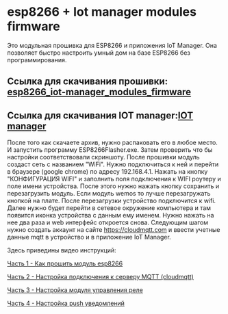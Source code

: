 # esp8266 + Iot manager modules firmware
Это модульная прошивка для ESP8266 и приложения IoT Manager. Она позволяет быстро настроить умный дом на базе ESP8266 без программирования.



## Ссылка для скачивания прошивки: [esp8266_iot-manager_modules_firmware](https://github.com/DmitryBorisenko33/esp8266_iot-manager_modules_firmware/releases/download/v1.0.7%2B/esp8266_iot-manager_modules_firmware.zip)

## Ссылка для скачивания IOT manager:[IOT manager](https://github.com/DmitryBorisenko33/esp8266_iot-manager_modules_firmware/raw/master/iot_manager/IoT%20Manager%201.5.5.apk)



После того как скачаете архив, нужно распаковать его в любое место. И запустить программу ESP8266Flasher.exe. Затем проверить что бы настройки соответствовали скриншоту. После прошивки модуль создаст сеть с названием "WiFi". Нужно подключиться к ней и перейти в браузере (google chrome) по адресу 192.168.4.1. Нажать на кнопку "КОНФИГУРАЦИЯ WIFI" и заполнить поля подключения к WIFI роутеру и поле имени устройства. После этого нужно нажать кнопку сохранить и перезагрузить модуль. Если модуль wemos то лучше перезагружать кнопкой на плате. После перезагрузки устройство подключится к wifi. Далее нужно будет перейти в сетевое окружение компьютера и там появится иконка устройства с данным ему именем. Нужно нажать на нее два раза и web интерфейс откроется снова. Следующим шагом нужно создать аккаунт на сайте https://cloudmqtt.com и ввести учетные данные mqtt в устройство и в приложение IoT Manager.


Здесь приведины видео инструкций:

[Часть 1 - Как прошить модуль esp8266 ](https://www.youtube.com/watch?v=octnqt9XBAs)

[Часть 2 - Настройка подключения к серверу MQTT (cloudmqtt) ](https://www.youtube.com/watch?v=SXgtQ0zh1RQ)

[Часть 3 - Настройка модуля управления реле ](https://www.youtube.com/watch?v=1aIoAOH7Hms&t)

[Часть 4 - Настройка push уведомлений ](https://www.youtube.com/watch?v=8vzU5YEo9LE)
